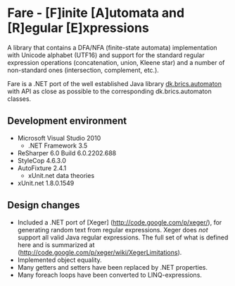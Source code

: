 Fare - [F]inite [A]utomata and [R]egular [E]xpressions
===================

A library that contains a DFA/NFA (finite-state automata) implementation with Unicode alphabet (UTF16) and support for the standard regular expression operations (concatenation, union, Kleene star) and a number of non-standard ones (intersection, complement, etc.). 

Fare is a .NET port of the well established Java library [dk.brics.automaton](http://www.brics.dk/automaton/) with API as close as possible to the corresponding dk.brics.automaton classes.

Development environment
-----------------------

* Microsoft Visual Studio 2010
  * .NET Framework 3.5
* ReSharper 6.0 Build 6.0.2202.688
* StyleCop 4.6.3.0
* AutoFixture 2.4.1
  * xUnit.net data theories
* xUnit.net 1.8.0.1549

Design changes
--------------

* Included a .NET port of [Xeger] (http://code.google.com/p/xeger/), for generating random text from regular expressions. Xeger does <i>not</i> support all valid Java regular expressions. The full set of what is defined here and is summarized at (http://code.google.com/p/xeger/wiki/XegerLimitations).
* Implemented object equality.
* Many getters and setters have been replaced by .NET properties.
* Many foreach loops have been converted to LINQ-expressions.
